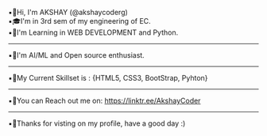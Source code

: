 ▪️👋Hi, I'm AKSHAY (@akshaycoderg)<br>
▪️🎓I'm in 3rd sem of my engineering of EC.<br>
▪️🎯I'm Learning in WEB DEVELOPMENT and Python.<br><hr>
▪️🚀I'm AI/ML and Open source enthusiast.<br><hr>
▪️💯My Current Skillset is : {HTML5, CSS3, BootStrap, Pyhton}<br><hr>
▪️📲You can Reach out me on:         https://linktr.ee/AkshayCoder<br><hr>

▪️🙏Thanks for visting on my profile, have a good day :)

